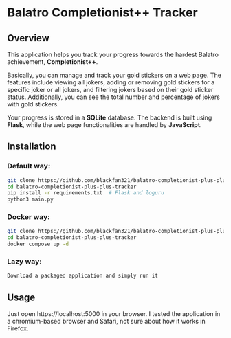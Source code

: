 # Balatro Completionist++ Tracker

## Overview

This application helps you track your progress towards the hardest Balatro achievement, **Completionist++**.

Basically, you can manage and track your gold stickers on a web page. The features include viewing all jokers, adding or removing gold stickers for a specific joker or all jokers, and filtering jokers based on their gold sticker status. Additionally, you can see the total number and percentage of jokers with gold stickers.

Your progress is stored in a **SQLite** database. The backend is built using **Flask**, while the web page functionalities are handled by **JavaScript**.


## Installation

### Default way:

```bash
git clone https://github.com/blackfan321/balatro-completionist-plus-plus-tracker.git
cd balatro-completionist-plus-plus-tracker
pip install -r requirements.txt  # Flask and loguru
python3 main.py
```
### Docker way:

```bash
git clone https://github.com/blackfan321/balatro-completionist-plus-plus-tracker.git
cd balatro-completionist-plus-plus-tracker
docker compose up -d
```

### Lazy way:
```bash
Download a packaged application and simply run it
```

## Usage
Just open https://localhost:5000 in your browser. I tested the application in a chromium-based browser and Safari, not sure about how it works in Firefox.
